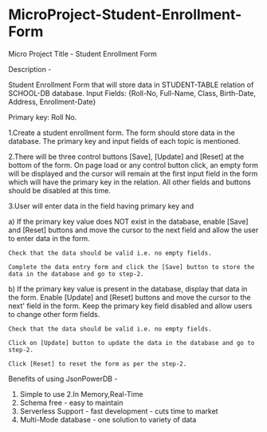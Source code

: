 # MicroProject-Student-Enrollment-Form

Micro Project Title - Student Enrollment Form

Description -

Student Enrollment Form that will store data in STUDENT-TABLE relation of SCHOOL-DB database. Input Fields: {Roll-No, Full-Name, Class, Birth-Date, Address, Enrollment-Date}

Primary key: Roll No.

1.Create a student enrollment form. The form should store data in the database. The primary key and input fields of each topic is mentioned.

2.There will be three control buttons [Save], [Update] and [Reset] at the bottom of the form. On page load or any control button click, an empty form will be displayed and the cursor will remain at the first input field in the form which will have the primary key in the relation. All other fields and buttons should be disabled at this time.

3.User will enter data in the field having primary key and

  a) If the primary key value does NOT exist in the database, enable [Save] and [Reset] buttons and move the cursor to the next field and allow the user to enter    data in the form.

    Check that the data should be valid i.e. no empty fields.

    Complete the data entry form and click the [Save] button to store the data in the database and go to step-2.

  b) If the primary key value is present in the database, display that data in the form. Enable [Update] and [Reset] buttons and move the cursor to the next' field in the form. Keep the primary key field disabled and allow users to change other form fields.

    Check that the data should be valid i.e. no empty fields.
 
    Click on [Update] button to update the data in the database and go to step-2.

    Click [Reset] to reset the form as per the step-2.
    
    
Benefits of using JsonPowerDB - 
1. Simple to use
2.In Memory,Real-Time
3. Schema free - easy to maintain
4. Serverless Support - fast development - cuts time to market
5. Multi-Mode database - one solution to variety of data


